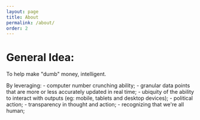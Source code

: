 ```yaml
---
layout: page
title: About
permalink: /about/
order: 2
---
```


# General Idea:
To help make "dumb" money, intelligent.

By leveraging:
	- computer number crunching ability;
	- granular data points that are more or less accurately updated in real time; 
	- ubiquity of the ability to interact with outputs (eg: mobile, tablets and desktop devices);
	- political action;
	- transparency in thought and action;
	- recognizing that we're all human;

	










